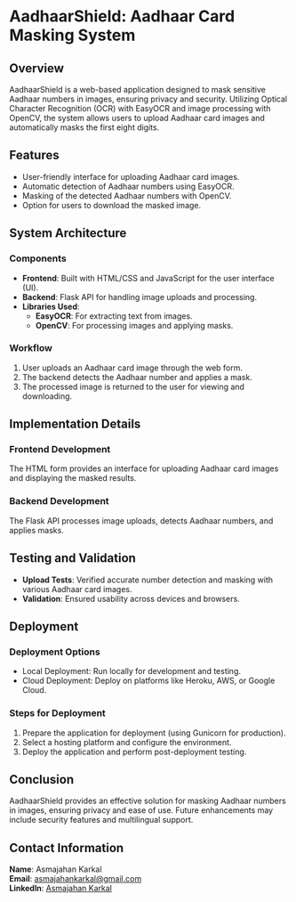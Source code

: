 # AadhaarShield: Aadhaar Card Masking System

## Overview

AadhaarShield is a web-based application designed to mask sensitive Aadhaar numbers in images, ensuring privacy and security. Utilizing Optical Character Recognition (OCR) with EasyOCR and image processing with OpenCV, the system allows users to upload Aadhaar card images and automatically masks the first eight digits.

## Features

- User-friendly interface for uploading Aadhaar card images.
- Automatic detection of Aadhaar numbers using EasyOCR.
- Masking of the detected Aadhaar numbers with OpenCV.
- Option for users to download the masked image.

## System Architecture

### Components

- **Frontend**: Built with HTML/CSS and JavaScript for the user interface (UI).
- **Backend**: Flask API for handling image uploads and processing.
- **Libraries Used**:
  - **EasyOCR**: For extracting text from images.
  - **OpenCV**: For processing images and applying masks.

### Workflow

1. User uploads an Aadhaar card image through the web form.
2. The backend detects the Aadhaar number and applies a mask.
3. The processed image is returned to the user for viewing and downloading.

## Implementation Details

### Frontend Development

The HTML form provides an interface for uploading Aadhaar card images and displaying the masked results.

### Backend Development

The Flask API processes image uploads, detects Aadhaar numbers, and applies masks.

## Testing and Validation

- **Upload Tests**: Verified accurate number detection and masking with various Aadhaar card images.
- **Validation**: Ensured usability across devices and browsers.

## Deployment

### Deployment Options

- Local Deployment: Run locally for development and testing.
- Cloud Deployment: Deploy on platforms like Heroku, AWS, or Google Cloud.

### Steps for Deployment

1. Prepare the application for deployment (using Gunicorn for production).
2. Select a hosting platform and configure the environment.
3. Deploy the application and perform post-deployment testing.

## Conclusion

AadhaarShield provides an effective solution for masking Aadhaar numbers in images, ensuring privacy and ease of use. Future enhancements may include security features and multilingual support.

## Contact Information

**Name**: Asmajahan Karkal  
**Email**: asmajahankarkal@gmail.com  
**LinkedIn**: [Asmajahan Karkal](https://www.linkedin.com/in/asmajahan-karkal)
